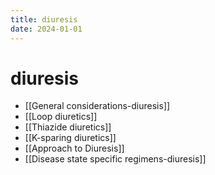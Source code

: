 ```yaml
---
title: diuresis
date: 2024-01-01
---
```


# diuresis

- [[General considerations-diuresis]]
- [[Loop diuretics]]
- [[Thiazide diuretics]]
- [[K-sparing diuretics]]
- [[Approach to Diuresis]] 
- [[Disease state specific regimens-diuresis]]
